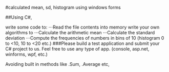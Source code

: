 #calculated mean, sd, histogram using windows forms

##Using C#,

write some code to:
⋅⋅⋅Read the file contents into memory
write your own algorithms to
⋅⋅⋅Calculate the arithmetic mean
⋅⋅⋅Calculate the standard deviation
⋅⋅⋅Compute the frequencies of numbers in bins of 10 (histogram 0 to <10, 10 to <20 etc.)
###Please build a test application and submit your C# project to us. Feel free to use any type of app. (console, asp.net, winforms, wpf, etc.)

Avoiding built in methods like .Sum, .Average etc, 
